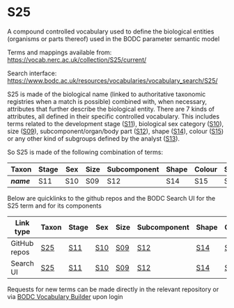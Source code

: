 # S25
A compound controlled vocabulary used to define the biological entities (organisms or parts thereof) used in the BODC parameter semantic model

Terms and mappings available from: https://vocab.nerc.ac.uk/collection/S25/current/

Search interface: https://www.bodc.ac.uk/resources/vocabularies/vocabulary_search/S25/

S25 is made of the biological name (linked to authoritative taxonomic registries when a match is possible) combined with, when necessary,  attributes that further describe the biological entity. There are 7 kinds of attributes, all defined in their specific controlled vocabulary. This includes terms related to the development stage ([S11](https://vocab.nerc.ac.uk/collection/S11/current/)), biological sex category ([S10](https://vocab.nerc.ac.uk/collection/S10/current/)), size ([S09](https://vocab.nerc.ac.uk/collection/S09/current/)), subcomponent/organ/body part ([S12](https://vocab.nerc.ac.uk/collection/S12/current/)), shape ([S14](https://vocab.nerc.ac.uk/collection/S14/current/)), colour ([S15](https://vocab.nerc.ac.uk/collection/S15/current/)) or any other kind of subgroups defined by the analyst ([S13](https://vocab.nerc.ac.uk/collection/S13/current/)).

So S25 is made of the following combination of terms:

Taxon | Stage | Sex | Size | Subcomponent | Shape | Colour | Subgroup |
---------|-------|-------|-------|-------------|-------|-------|------|
_**name**_| S11 | S10 | S09 | S12 | S14 | S15 | S13 |

Below are quicklinks to the github repos and the BODC Search UI for the S25 term and for its components

Link type | Taxon | Stage | Sex | Size | Subcomponent | Shape | Colour | Subgroup
-- | -- | -- | -- | -- | -- | -- | -- | --
GitHub repos| [S25](https://github.com/nvs-vocabs/S25/)| [S11](https://github.com/nvs-vocabs/S11/) | [S10](https://github.com/nvs-vocabs/S10/) | [S09](https://github.com/nvs-vocabs/S09/) | [S12](https://github.com/nvs-vocabs/S12/) |[S14](https://github.com/nvs-vocabs/S14/)|[S15](https://github.com/nvs-vocabs/S15/) | [S13](https://github.com/nvs-vocabs/S13/) |
Search UI | [S25](https://www.bodc.ac.uk/resources/vocabularies/vocabulary_search/S25/)| [S11](https://www.bodc.ac.uk/resources/vocabularies/vocabulary_search/S11/)|[S10](https://www.bodc.ac.uk/resources/vocabularies/vocabulary_search/S10/)|[S09](https://www.bodc.ac.uk/resources/vocabularies/vocabulary_search/S09/)|[S12](https://www.bodc.ac.uk/resources/vocabularies/vocabulary_search/S12/)| [S14](https://www.bodc.ac.uk/resources/vocabularies/vocabulary_search/S14/)| [S15](https://www.bodc.ac.uk/resources/vocabularies/vocabulary_search/S15/)| [S13](https://www.bodc.ac.uk/resources/vocabularies/vocabulary_search/S13/)

Requests for new terms can be made directly in the relevant repository or via [BODC Vocabulary Builder](https://www.bodc.ac.uk/resources/vocabularies/vocabulary_builder/bioentrf/) upon login  
